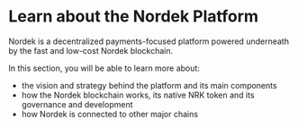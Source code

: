 # Learn about the Nordek Platform

Nordek is a decentralized payments-focused platform powered underneath by the fast and low-cost Nordek blockchain.&#x20;

In this section, you will be able to learn more about:

* the vision and strategy behind the platform and its main components
* how the Nordek blockchain works, its native NRK token and its governance and development
* how Nordek is connected to other major chains

